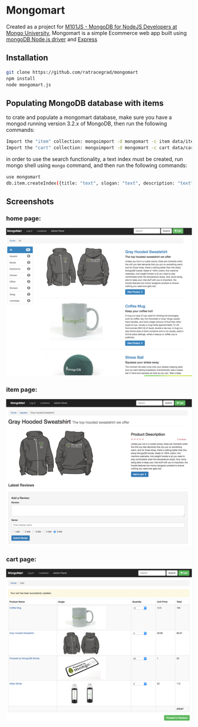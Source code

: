 # Mongomart
Created as a project for [M101JS - MongoDB for NodeJS Developers at Mongo University](https://university.mongodb.com/courses/M101JS/about), Mongomart is a simple Ecommerce web app built using [mongoDB Node.js driver](https://mongodb.github.io/node-mongodb-native/) and [Express](https://expressjs.com/)


## Installation
```bash
git clone https://github.com/ratracegrad/mongomart
npm install
node mongomart.js
```

## Populating MongoDB database with items
to crate and populate a mongomart database, make sure you have a mongod running version 3.2.x of MongoDB,
then run the following commands:

```bash
Import the "item" collection: mongoimport -d mongomart -c item data/items.json
Import the "cart" collection: mongoimport -d mongomart -c cart data/cart.json
```

in order to use the search functionality, a text index must be created, run mongo shell using `mongo` command, and then run the following commands:
```bash
use mongomart
db.item.createIndex({title: "text", slogan: "text", description: "text"})
```


## Screenshots
### home page:
![home page screenshot](/screenshots/homepage.png?raw=true)
### item page:
![item page screenshot](/screenshots/singleItem.png?raw=true)
### cart page:
![cart page screenshot](/screenshots/cart.png?raw=true)

